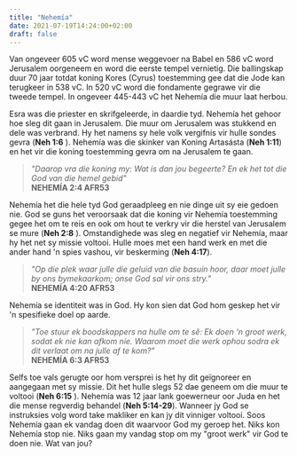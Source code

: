 ```yaml
---
title: "Nehemía"
date: 2021-07-19T14:24:00+02:00
draft: false
---
```

Van ongeveer 605 vC word mense weggevoer na Babel en 586 vC word Jerusalem oorgeneem en word die eerste tempel vernietig. Die ballingskap duur 70 jaar totdat koning Kores (Cyrus) toestemming gee dat die Jode kan terugkeer in 538 vC. In 520 vC word die fondamente gegrawe vir die tweede tempel. In ongeveer 445-443 vC het Nehemía die muur laat herbou.

Esra was die priester en skrifgeleerde, in daardie tyd. Nehemía het gehoor hoe sleg dit gaan in Jerusalem. Die muur om Jerusalem was stukkend en dele was verbrand. Hy het namens sy hele volk vergifnis vir hulle sondes gevra (**Neh 1:6** ). Nehemía was die skinker van Koning Artasásta (**Neh 1:11**) en het vir die koning toestemming gevra om na Jerusalem te gaan.
> *"Daarop vra die koning my: Wat is dan jou begeerte? En ek het tot die God van die hemel gebid"*   
> ‭‭**NEHEMÍA‬ ‭2:4‬ ‭AFR53‬‬**

Nehemía het die hele tyd God geraadpleeg en nie dinge uit sy eie gedoen nie. God se guns het veroorsaak dat die koning vir Nehemía toestemming gegee het om te reis en ook om hout te verkry vir die herstel van Jerusalem se mure (**Neh 2:8** ). Omstandighede was sleg en negatief vir Nehemía, maar hy het net sy missie voltooi. Hulle moes met een hand werk en met die ander hand 'n spies vashou, vir beskerming (**Neh 4:17**).
> *"Op die plek waar julle die geluid van die basuin hoor, daar moet julle by ons bymekaarkom; onse God sal vir ons stry."*   
> ‭‭**NEHEMÍA‬ ‭4:20‬ ‭AFR53‬‬**

Nehemía se identiteit was in God. Hy kon sien dat God hom geskep het vir 'n spesifieke doel op aarde.
> *"Toe stuur ek boodskappers na hulle om te sê: Ek doen 'n groot werk, sodat ek nie kan afkom nie. Waarom moet die werk ophou sodra ek dit verlaat om na julle af te kom?"*   
> ‭‭**NEHEMÍA‬ ‭6:3‬ ‭AFR53‬‬**

Selfs toe vals gerugte oor hom versprei is het hy dit geïgnoreer en aangegaan met sy missie. Dit het hulle slegs 52 dae geneem om die muur te voltooi (**Neh 6:15** ). Nehemía was 12 jaar lank goewerneur oor Juda en het die mense regverdig behandel (**Neh 5:14-29**). Wanneer jy God se instruksies volg word take makliker en kan jy dit vinniger voltooi. Soos Nehemía gaan ek vandag doen dit waarvoor God my geroep het. Niks kon Nehemía stop nie. Niks gaan my vandag stop om my "groot werk" vir God te doen nie. Wat van jou?
